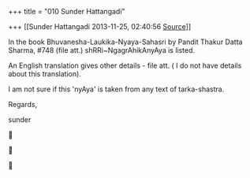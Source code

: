 +++
title = "010 Sunder Hattangadi"

+++
[[Sunder Hattangadi	2013-11-25, 02:40:56 [Source](https://groups.google.com/g/samskrita/c/uPs9NjXb0-o)]]



In the book Bhuvanesha-Laukika-Nyaya-Sahasri by Pandit Thakur Datta Sharma, #748 (file att.) shRRi\~NgagrAhikAnyAya is listed.

  

An English translation gives other details - file att. ( I do not have details about this translation).  
  
I am not sure if this 'nyAya' is taken from any text of tarka-shastra.  
  
  
Regards,  
  
sunder  

  

  

  

  
  







